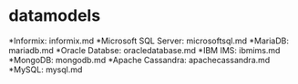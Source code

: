 # datamodels
*Informix: informix.md
*Microsoft SQL Server: microsoftsql.md
*MariaDB: mariadb.md
*Oracle Databse: oracledatabase.md
*IBM IMS: ibmims.md
*MongoDB: mongodb.md
*Apache Cassandra: apachecassandra.md
*MySQL: mysql.md
